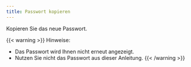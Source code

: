 ```yaml
---
title: Passwort kopieren
---
```


Kopieren Sie das neue Passwort.

{{< warning >}}
Hinweise: 

- Das Passwort wird Ihnen nicht erneut angezeigt.
- Nutzen Sie nicht das Passwort aus dieser Anleitung.
{{< /warning >}}

